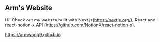 ## Arm's Website

Hi! Check out my website built with Next.js(https://nextjs.org/), React and react-notion-x API (https://github.com/NotionX/react-notion-x).

https://armwong9.github.io



